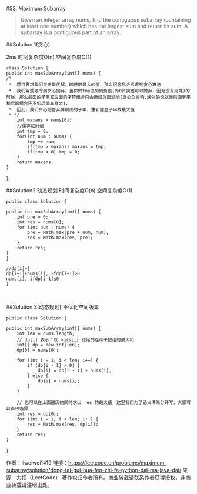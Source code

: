 #53. Maximum Subarray

>Given an integer array nums, find the contiguous subarray (containing at least one number) which has the largest sum and return its sum.
A subarray is a contiguous part of an array.

##Solution 1(贪心)

2ms
时间复杂度O(n),空间复杂度O(1)

    class Solution {
    public int maxSubArray(int[] nums) {
    /*
     * 	题目要求我们只求最优解，即获取最大的值，那么很容易会考虑到贪心算法
     * 	我们需要考虑到贪心抛弃，当你的tmp值加到负值(为0其实也可以抛弃，因为没有用处)的时候，那么前面的子串和后面的字符组合只会造成负面影响(贪心负影响,通俗的说就是前面子串和后面组合还不如后面本身大)，
     * 	因此，我们贪心地舍弃掉前面的子串，重新建立子串找最大值
     * */
    	int maxans = nums[0];
    	//保存临时值
    	int tmp = 0;
    	for(int num : nums) {
    		tmp += num;
    		if(tmp > maxans) maxans = tmp;
    		if(tmp < 0) tmp = 0;
    	}
    	return maxans;
    }
};

##Solution2 动态规划
时间复杂度O(n),空间复杂度O(1)

    public class Solution {

    public int maxSubArray(int[] nums) {
        int pre = 0;
        int res = nums[0];
        for (int num : nums) {
            pre = Math.max(pre + num, num);
            res = Math.max(res, pre);
        }
        return res;
    }
    }

    //dp[i]={ 
    dp[i−1]+nums[i], ifdp[i−1]>0
    nums[i], ifdp[i−1]≤0
    }
​
  
##Solution 3(动态规划) 不优化空间版本

    public class Solution {

    public int maxSubArray(int[] nums) {
        int len = nums.length;
        // dp[i] 表示：以 nums[i] 结尾的连续子数组的最大和
        int[] dp = new int[len];
        dp[0] = nums[0];

        for (int i = 1; i < len; i++) {
            if (dp[i - 1] > 0) {
                dp[i] = dp[i - 1] + nums[i];
            } else {
                dp[i] = nums[i];
            }
        }

        // 也可以在上面遍历的同时求出 res 的最大值，这里我们为了语义清晰分开写，大家可以自行选择
        int res = dp[0];
        for (int i = 1; i < len; i++) {
            res = Math.max(res, dp[i]);
        }
        return res;
    }
 }

作者：liweiwei1419
链接：https://leetcode.cn/problems/maximum-subarray/solution/dong-tai-gui-hua-fen-zhi-fa-python-dai-ma-java-dai/
来源：力扣（LeetCode）
著作权归作者所有。商业转载请联系作者获得授权，非商业转载请注明出处。

​


